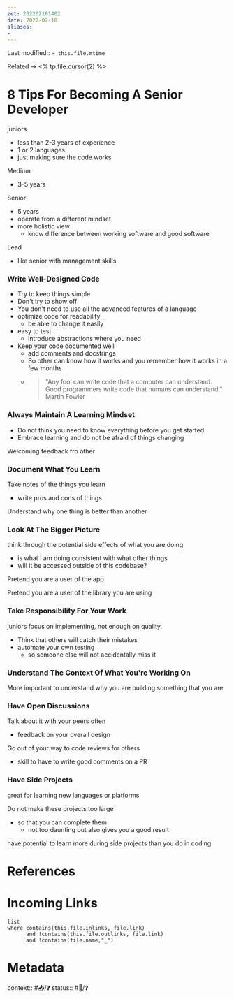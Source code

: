 ```yaml
---
zet: 202202101402
date: 2022-02-10
aliases:
- 
---
```

Last modified:: `= this.file.mtime`

Related → <% tp.file.cursor(2) %>
# 8 Tips For Becoming A Senior Developer

juniors
- less than 2-3 years of experience
- 1 or 2 languages
- just making sure the code works

Medium
- 3-5 years

Senior
- 5 years
- operate from a different mindset
- more holistic view
	- know difference between working software and good software

Lead
- like senior with management skills

### Write Well-Designed Code
- Try to keep things simple
- Don't try to show off
- You don't need to use all the advanced features of a language
- optimize code for readability
	- be able to change it easily
- easy to test
	- introduce abstractions where you need
- Keep your code documented well
	- add comments and docstrings
	- So other can know how it works and you remember how it works in a few months
	- > "Any fool can write code that a computer can understand. Good programmers write code that humans can understand." Martin Fowler


### Always Maintain A Learning Mindset

- Do not think you need to know everything before you get started
- Embrace learning and do not be afraid of things changing

Welcoming feedback fro other

### Document What You Learn 

Take notes of the things you learn
- write pros and cons of things

Understand why one thing is better than another

### Look At The Bigger Picture 

think through the potential side effects of what you are doing
- is what I am doing consistent with what other things
- will it be accessed outside of this codebase?

Pretend you are a user of the app

Pretend you are a user of the library you are using

### Take Responsibility For Your Work 

juniors focus on implementing, not enough on quality.
- Think that others will catch their mistakes
- automate your own testing
	- so someone else will not accidentally miss it

### Understand The Context Of What You're Working On 

More important to understand why you are building something that you are

### Have Open Discussions 

Talk about it with your peers often
- feedback on your overall design

Go out of your way to code reviews for others
- skill to have to write good comments on a PR

### Have Side Projects 

great for learning new languages or platforms

Do not make these projects too large
- so that you can complete them
	- not too daunting but also gives you a good result

have potential to learn more during side projects than you do in coding





# References


# Incoming Links
```dataview
list
where contains(this.file.inlinks, file.link) 
      and !contains(this.file.outlinks, file.link)
	  and !contains(file.name,"_")
```
# Metadata

context:: #📥/❓
status:: #🌱/❓